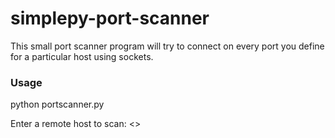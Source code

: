 # simplepy-port-scanner
This small port scanner program will try to connect on every port you define for a particular host using sockets.

### Usage
python portscanner.py 

Enter a remote host to scan: <<the host you want to scan>>

